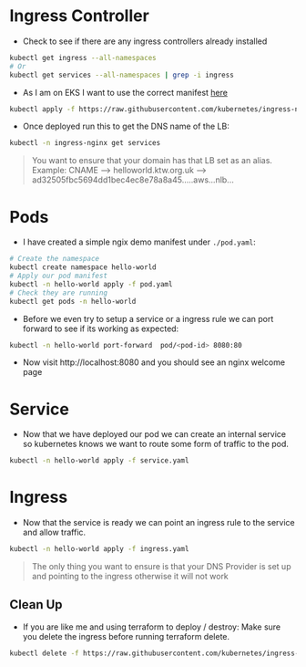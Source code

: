 # Ingress Controller

- Check to see if there are any ingress controllers already installed
```bash
kubectl get ingress --all-namespaces
# Or
kubectl get services --all-namespaces | grep -i ingress
```

- As I am on EKS I want to use the correct manifest [here](https://kubernetes.github.io/ingress-nginx/deploy/#aws)
```bash
kubectl apply -f https://raw.githubusercontent.com/kubernetes/ingress-nginx/controller-v1.0.2/deploy/static/provider/aws/deploy.yaml
```

- Once deployed run this to get the DNS name of the LB:

```bash
kubectl -n ingress-nginx get services
```

> You want to ensure that your domain has that LB set as an alias. Example: CNAME --> helloworld.ktw.org.uk --> ad32505fbc5694dd1bec4ec8e78a8a45.....aws...nlb...
# Pods

- I have created a simple ngix demo manifest under `./pod.yaml`:

```bash
# Create the namespace
kubectl create namespace hello-world
# Apply our pod manifest
kubectl -n hello-world apply -f pod.yaml
# Check they are running
kubectl get pods -n hello-world 
```

- Before we even try to setup a service or a ingress rule we can port forward to see if its working as expected:

```bash
kubectl -n hello-world port-forward  pod/<pod-id> 8080:80
```

- Now visit http://localhost:8080 and you should see an nginx welcome page


# Service

- Now that we have deployed our pod we can create an internal service so kubernetes knows we want to route some form of traffic to the pod.

```bash
kubectl -n hello-world apply -f service.yaml
```

# Ingress

- Now that the service is ready we can point an ingress rule to the service and allow traffic.

```bash
kubectl -n hello-world apply -f ingress.yaml
```

> The only thing you want to ensure is that your DNS Provider is set up and pointing to the ingress otherwise it will not work



## Clean Up

- If you are like me and using terraform to deploy / destroy: Make sure you delete the ingress before running terraform delete.

```bash
kubectl delete -f https://raw.githubusercontent.com/kubernetes/ingress-nginx/controller-v1.0.2/deploy/static/provider/aws/deploy.yaml
```